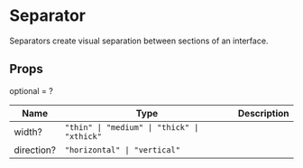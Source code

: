 # Separator

Separators create visual separation between sections of an interface.

## Props
optional = ?

| Name | Type | Description |
| --- | --- | --- |
| width? | <code>"thin" &#124; "medium" &#124; "thick" &#124; "xthick"</code> |  |
| direction? | <code>"horizontal" &#124; "vertical"</code> |  |